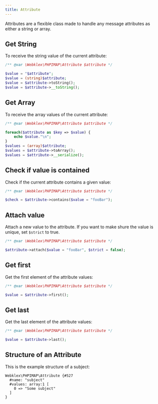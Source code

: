 ```yaml
---
title: Attribute
---
```


Attributes are a flexible class made to handle any message attributes as either a string or array.

## Get String
To receive the string value of the current attribute:
```php
/** @var \Webklex\PHPIMAP\Attribute $attribute */

$value = "$attribute";
$value = (string)$attribute;
$value = $attribute->toString();
$value = $attribute->__toString();
```

## Get Array
To receive the array values of the current attribute:
```php
/** @var \Webklex\PHPIMAP\Attribute $attribute */

foreach($attribute as $key => $value) {
    echo $value."\n";
}
$values = (array)$attribute;
$values = $attribute->toArray();
$values = $attribute->__serialize();
```

## Check if value is contained
Check if the current attribute contains a given value:
```php
/** @var \Webklex\PHPIMAP\Attribute $attribute */

$check = $attribute->contains($value = "fooBar");
```

## Attach value
Attach a new value to the attribute. If you want to make shure the value is unique, set `$strict` to true.
```php
/** @var \Webklex\PHPIMAP\Attribute $attribute */

$attribute->attach($value = "fooBar", $strict = false);
```

## Get first
Get the first element of the attribute values:
```php
/** @var \Webklex\PHPIMAP\Attribute $attribute */

$value = $attribute->first();
```

## Get last
Get the last element of the attribute values:
```php
/** @var \Webklex\PHPIMAP\Attribute $attribute */

$value = $attribute->last();
```

## Structure of an Attribute
This is the example structure of a subject:
```text
Webklex\PHPIMAP\Attribute {#527
  #name: "subject"
  #values: array:1 [
    0 => "Some subject"
  ]
}
```
